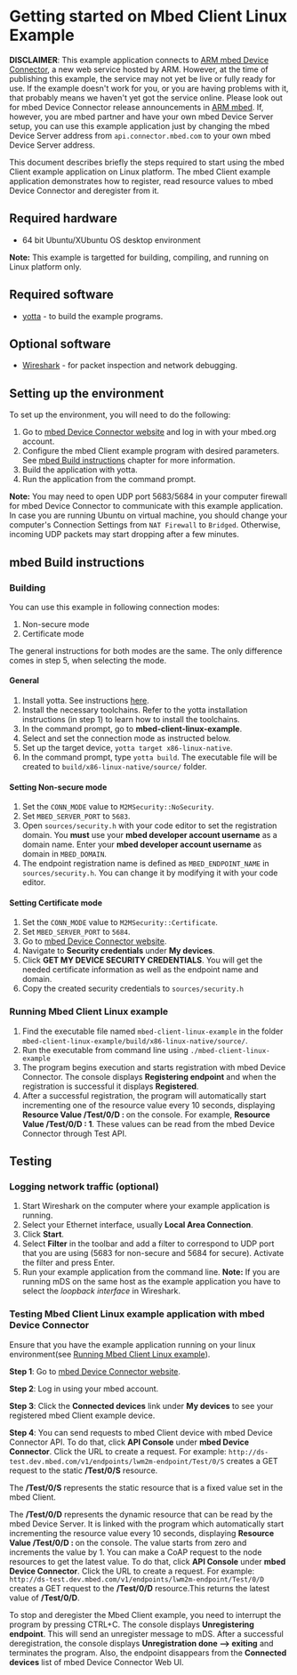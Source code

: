 # Getting started on Mbed Client Linux Example

**DISCLAIMER**: This example application connects to [ARM mbed Device Connector](https://connector.mbed.com), a new web service hosted by ARM. However, at the time of publishing this example, the service may not yet be live or fully ready for use. If the example doesn't work for you, or you are having problems with it, that probably means we haven't yet got the service online. Please look out for mbed Device Connector release announcements in [ARM mbed](https://mbed.com). If, however, you are mbed partner and have your own mbed Device Server setup, you can use this example application just by changing the mbed Device Server address from `api.connector.mbed.com` to your own mbed Device Server address. 

This document describes briefly the steps required to start using the mbed Client example application on Linux platform. The mbed Client example application demonstrates how to register, read resource values  to mbed Device Connector and deregister from it.

## Required hardware

* 64 bit Ubuntu/XUbuntu OS desktop environment

**Note:** This example is targetted for building, compiling, and running on Linux platform only. 

## Required software

* [yotta](http://docs.yottabuild.org/#installing) - to build the example programs.

## Optional software
* [Wireshark](https://www.wireshark.org/) - for packet inspection and network debugging.

## Setting up the environment

To set up the environment, you will need to do the following:

1. Go to [mbed Device Connector website](http://connector-test.dev.mbed.com) and log in with your mbed.org account.
2. Configure the mbed Client example program with desired parameters. See [mbed Build instructions](#mbed-Build-instructions) chapter for more information.
4. Build the application with yotta.
5. Run the application from the command prompt.

**Note:** You may need to open UDP port 5683/5684 in your computer firewall for mbed Device Connector to communicate with this example application.
In case you are running Ubuntu on virtual machine, you should change your computer's Connection Settings from `NAT Firewall` to `Bridged`. Otherwise, incoming UDP packets may start dropping after a few minutes. 

## mbed Build instructions		
		
### Building
You can use this example in following connection modes:

1. Non-secure mode
2. Certificate mode

The general instructions for both modes are the same. The only difference comes in step 5, when selecting the mode.

#### General 
1. Install yotta. See instructions [here](http://docs.yottabuild.org/#installing).
2. Install the necessary toolchains. Refer to the yotta installation instructions (in step 1) to learn how to install the toolchains.
3. In the command prompt, go to **mbed-client-linux-example**.
4. Select and set the connection mode as instructed below.
5. Set up the target device, `yotta target x86-linux-native`.
6. In the command prompt, type `yotta build`. The executable file will be created to `build/x86-linux-native/source/` folder.

#### Setting Non-secure mode
1. Set the `CONN_MODE` value to `M2MSecurity::NoSecurity`.
2. Set `MBED_SERVER_PORT` to `5683`.
3. Open `sources/security.h` with your code editor to set the registration domain. You **must** use your **mbed developer account username** as a domain name. Enter your **mbed developer account username** as domain in `MBED_DOMAIN`.
4. The endpoint registration name is defined as `MBED_ENDPOINT_NAME` in `sources/security.h`. You can change it by modifying it with your code editor.

#### Setting Certificate mode
1. Set the `CONN_MODE` value to `M2MSecurity::Certificate`.
2. Set `MBED_SERVER_PORT` to `5684`.
3. Go to  [mbed Device Connector website](http://connector-test.dev.mbed.com).
4. Navigate to **Security credentials** under **My devices**.
5. Click **GET MY DEVICE SECURITY CREDENTIALS**. You will get the needed certificate information as well as the endpoint name and domain.
6. Copy the created security credentials to `sources/security.h`

### Running Mbed Client Linux example

1. Find the executable file named `mbed-client-linux-example` in the folder `mbed-client-linux-example/build/x86-linux-native/source/`.
2. Run the executable from command line using `./mbed-client-linux-example`
3. The program begins execution and starts registration with mbed Device Connector. The console displays **Registering endpoint** and when the registration is successful it displays **Registered**.
4. After a successful registration, the program will automatically start incrementing one of the resource value every 10 seconds, displaying **Resource Value /Test/0/D : <Value>** on the console. For example, **Resource Value /Test/0/D : 1**. These values can be read from the mbed Device Connector through Test API.

## Testing

### Logging network traffic (optional)

1. Start Wireshark on the computer where your example application is running.
2. Select your Ethernet interface, usually **Local Area Connection**.
3. Click **Start**.
4. Select **Filter** in the toolbar and add a filter to correspond to UDP port that you are using (5683 for non-secure and 5684 for secure). Activate the filter and press Enter.
5. Run your example application from the command line.
**Note:** If you are running mDS on the same host as the example application you have to select the _loopback interface_ in Wireshark.


### Testing Mbed Client Linux example application with mbed Device Connector

Ensure that you have the example application running on your linux environment(see [Running Mbed Client Linux example](#running-mbed-client-linux-example)).

**Step 1**: Go to [mbed Device Connector website](http://connector-test.dev.mbed.com).

**Step 2**: Log in using your mbed account.

**Step 3**: Click the **Connected devices** link under **My devices** to see your registered mbed Client example device.

**Step 4**: You can send requests to mbed Client device with mbed Device Connector API. To do that, click **API Console** under **mbed Device Connector**. Click the URL to create a request. For example: `http://ds-test.dev.mbed.com/v1/endpoints/lwm2m-endpoint/Test/0/S` creates a GET request to the static **/Test/0/S** resource.

The **/Test/0/S** represents the static resource that is a fixed value set in the mbed Client. 

The **/Test/0/D** represents the dynamic resource that can be read by the mbed Device Server. It is linked with the program which automatically start incrementing the resource value every 10 seconds, displaying **Resource Value /Test/0/D : <Value>** on the console. The value starts from zero and increments the value by 1. You can make a CoAP request to the node resources to get the latest value. To do that, click **API Console** under **mbed Device Connector**. Click the URL to create a request. For example: `http://ds-test.dev.mbed.com/v1/endpoints/lwm2m-endpoint/Test/0/D` creates a GET request to the **/Test/0/D** resource.This returns the latest value of **/Test/0/D**. 

To stop and deregister the Mbed Client example, you need to interrupt the program by pressing CTRL+C. The console displays **Unregistering endpoint**. This will send an unregister message to mDS. After a successful deregistration, the console displays **Unregistration done --> exiting** and terminates the program. Also, the endpoint disappears from the **Connected devices** list of mbed Device Connector Web UI.
